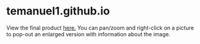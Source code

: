 # temanuel1.github.io
View the final product [here.](https://temanuel1.github.io/"target="_blank)
You can pan/zoom and right-click on a picture to pop-out an enlarged version with information about the image.
